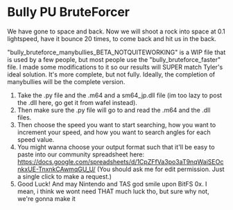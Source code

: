 # Bully PU BruteForcer
We have gone to space and back. Now we will shoot a rock into space at 0.1 lightspeed, have it bounce 20 times, to come back and hit us in the back.

"bully_bruteforce_manybullies_BETA_NOTQUITEWORKING" is a WIP file that is used by a few people, but most people use the "bully_bruteforce_faster" file. I made some modifications to it so our results will SUPER match Tyler's ideal solution. It's more complete, but not fully. Ideally, the completion of manybullies will be the complete version.

1. Take the .py file and the .m64 and a sm64_jp.dll file (im too lazy to post the .dll here, go get it from wafel instead).
2. Then make sure the .py file will go to and read the .m64 and the .dll files.
3. Then choose the speed you want to start searching, how you want to increment your speed, and how you want to search angles for each speed value.
4. You might wanna choose your output format such that it'll be easy to paste into our community spreadsheet here: https://docs.google.com/spreadsheets/d/1CpZFfVa3po3aT9nqWaiSEOcnkxUE-TnxnkCAwmqGU_U/ (You should ask me for edit permission. Just a single click to make a request.)
5. Good Luck! And may Nintendo and TAS god smile upon BitFS 0x. I mean, i think we wont need THAT much luck tho, but sure why not, we're gonna make it
